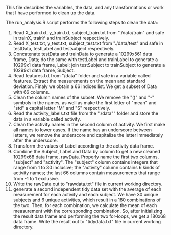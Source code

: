 This file describes the variables, the data, and any transformations or work that I have performed to clean up the data.

The run_analysis.R script performs the following steps to clean the data:

1. Read X_train.txt, y_train.txt, subject_train.txt from "./data/train" and safe in trainX, trainY and trainSubject respectively.
2. Read X_test.txt, y_test.txt, subject_test.txt from "./data/test" and safe in testData, testLabel and testsubject respectively.
3. Concatenate testData and trainData to generate a 10299x561 data frame, Data; do the same with testLabel and trainLabel to generate a 10299x1 data frame, Label; join testSubject to trainSubject to generate a 10299x1 data frame, Subject.
4. Read features.txt from "/data" folder and safe in a variable called features. Extract the measurements on the mean and standard deviation. Finaly we obtain a 66 indices list. We get a subset of Data with 66 columns.
5. Clean the column names of the subset. We remove the "()" and "-" symbols in the names, as well as make the first letter of "mean" and "std" a capital letter "M" and "S" respectively.
6. Read the activity_labels.txt file from the "./data"" folder and store the data in a variable called activity.
7. Clean the activity names in the second column of activity. We first make all names to lower cases. If the name has an underscore between letters, we remove the underscore and capitalize the letter immediately after the underscore.
8. Transform the values of Label according to the activity data frame.
9. Combine the Subject, Label and Data by column to get a new cleaned 10299x68 data frame, rawData. Properly name the first two columns, "subject" and "activity". The "subject" column contains integers that range from 1 to 30 inclusive; the "activity" column contains 6 kinds of activity names; the last 66 columns contain measurements that range from -1 to 1 exclusive.
10. Write the rawData out to "rawdata.txt" file in current working directory.
11. generate a second independent tidy data set with the average of each measurement for each activity and each subject. We have 30 unique subjects and 6 unique activities, which result in a 180 combinations of the two. Then, for each combination, we calculate the mean of each measurement with the corresponding combination. So, after initializing the result data frame and performing the two for-loops, we get a 180x68 data frame.
Write the result out to "tidydata.txt" file in current working directory.
